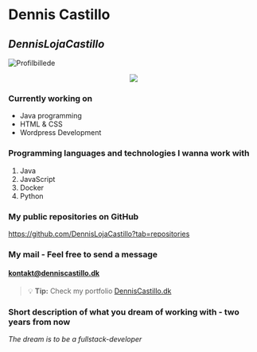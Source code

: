 # Dennis Castillo 
## *DennisLojaCastillo*



![Profilbillede](https://user-images.githubusercontent.com/55577545/215463875-8ab8e72c-05a6-4bf5-b7a0-db57e02231b7.png)

<p align="center">
  <img src="[http://some_place.com/image.png](https://user-images.githubusercontent.com/55577545/215463875-8ab8e72c-05a6-4bf5-b7a0-db57e02231b7.png)" />
</p>

### Currently working on

- Java programming
- HTML & CSS
- Wordpress Development 

### Programming languages and technologies I wanna work with

1. Java
2. JavaScript
3. Docker
4. Python 


### My public repositories on GitHub
https://github.com/DennisLojaCastillo?tab=repositories


### My mail - Feel free to send a message 
#### kontakt@denniscastillo.dk

> :bulb: **Tip:** Check my portfolio [DennisCastillo.dk](https://www.denniscastillo.dk)

### Short description of what you dream of working with - two years from now
*The dream is to be a fullstack-developer* 
